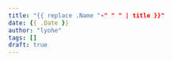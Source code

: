 ```yaml
---
title: "{{ replace .Name "-" " " | title }}"
date: {{ .Date }}
author: "lyohe"
tags: []
draft: true
---
```


